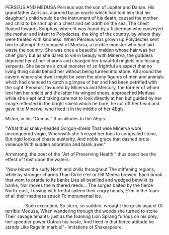 PERSEUS AND MEDUSA
  Perseus was the son of Jupiter and Danae. His grandfather
  Acrisius, alarmed by an oracle which had told him that his
  daughter's child would be the instrument of his death, caused the
  mother and child to be shut up in a chest and set adrift on the sea.
  The chest floated towards Seriphus, where it was found by a
  fisherman who conveyed the mother and infant to Polydectes, the king
  of the country, by whom they were treated with kindness. When
  Perseus was grown up Polydectes sent him to attempt the conquest of
  Medusa, a terrible monster who had laid waste the country. She was
  once a beautiful maiden whose hair was her chief glory but as she
  dared to vie in beauty with Minerva, the goddess deprived her of her
  charms and changed her beautiful ringlets into hissing serpents. She
  became a cruel monster of so frightful an aspect that no living
  thing could behold her without being turned into stone. All around the
  cavern where she dwelt might be seen the stony figures of men and
  animals which had chanced to catch a glimpse of her and had been
  petrified with the sight. Perseus, favoured by Minerva and Mercury,
  the former of whom lent him her shield and the latter his winged
  shoes, approached Medusa while she slept and taking care not to look
  directly at her, but guided by her image reflected in the bright
  shield which he bore, he cut off her head and gave it to Minerva,
  who fixed it in the middle of her AEgis.

  Milton, in his "Comus," thus alludes to the AEgis:

  "What thus snaky-headed Gorgon-shield
  That wise Minerva wore, unconquered virgin,
  Wherewith she freezed her foes to congealed stone,
  But rigid looks of chaste austerity,
  And noble grace that dashed brute violence
  With sudden adoration and blank awe!"

  Armstrong, the poet of the "Art of Preserving Health," thus
  describes the effect of frost upon the waters:

  "Now blows the surly North and chills throughout
  The stiffening regions, while by stronger charms
  Than Circe e'er or fell Medea brewed,
  Each brook that wont to prattle to its banks
  Lies all bestilled and wedged betwixt its banks,
  Nor moves the withered reeds...
  The surges baited by the fierce North-east,
  Tossing with fretful spleen their angry heads,
  E'en in the foam of all their madness struck
  To monumental ice.

  . . . . . . . .
  Such execution,
  So stern, so sudden, wrought the grisly aspect
  Of terrible Medusa,
  When wandering through the woods she turned to stone
  Their savage tenants; just as the foaming Lion
  Sprang furious on his prey, her speedier power
  Outran his haste,
  And fixed in that fierce attitude he stands
  Like Rage in marble!"- Imitations of Shakespeare.